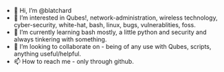 - 👋 Hi, I’m @blatchard
- 👀 I’m interested in Qubes!, network-administration, wireless technology, cyber-security, white-hat, bash, linux, bugs, vulnerablities, foss.
- 🌱 I’m currently learning bash mostly, a little python and security and always tinkering with something.
- 💞️ I’m looking to collaborate on - being of any use with Qubes, scripts, anything useful/helpful.
- 📫 How to reach me - only through github.

<!---
blatchard/blatchard is a ✨ special ✨ repository because its `README.md` (this file) appears on your GitHub profile.
You can click the Preview link to take a look at your changes.
--->
